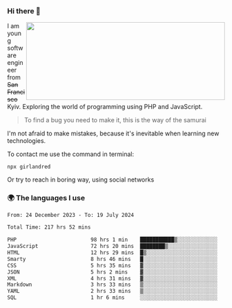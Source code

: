 ### Hi there 👋  

<img align='right' src="https://github-readme-stats.vercel.app/api?username=girlandred&count_private=true&show_icons=true&include_all_commits=true&hide_rank=true&hide_title=true&theme=buefy&card_width=300" width=460 height=180>


I am young software engineer from ~~San Francisco~~ Kyiv. Exploring the world of programming using PHP and JavaScript.


> To find a bug you need to make it, this is the way of the samurai



I'm not afraid to make mistakes, because it's inevitable when learning new technologies.

To contact me use the command in terminal:

```
npx girlandred
```

Or try to reach in boring way, using social networks


### 🌍 The languages I use

<!--START_SECTION:waka-->

```txt
From: 24 December 2023 - To: 19 July 2024

Total Time: 217 hrs 52 mins

PHP                        98 hrs 1 min    ███████████▒░░░░░░░░░░░░░   44.98 %
JavaScript                 72 hrs 20 mins  ████████▒░░░░░░░░░░░░░░░░   33.20 %
HTML                       12 hrs 29 mins  █▒░░░░░░░░░░░░░░░░░░░░░░░   05.73 %
Smarty                     8 hrs 46 mins   █░░░░░░░░░░░░░░░░░░░░░░░░   04.02 %
CSS                        5 hrs 35 mins   ▓░░░░░░░░░░░░░░░░░░░░░░░░   02.57 %
JSON                       5 hrs 2 mins    ▓░░░░░░░░░░░░░░░░░░░░░░░░   02.31 %
XML                        4 hrs 31 mins   ▓░░░░░░░░░░░░░░░░░░░░░░░░   02.08 %
Markdown                   3 hrs 33 mins   ▒░░░░░░░░░░░░░░░░░░░░░░░░   01.63 %
YAML                       2 hrs 33 mins   ▒░░░░░░░░░░░░░░░░░░░░░░░░   01.17 %
SQL                        1 hr 6 mins     ░░░░░░░░░░░░░░░░░░░░░░░░░   00.51 %
```

<!--END_SECTION:waka-->
